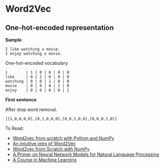 # Word2Vec

## One-hot-encoded representation

**Sample**

```
I like watching a movie.
I enjoy watching a movie.
```

One-hot-encoded vocabulary

```
i        | 1 | 0 | 0 | 0 | 0
like     | 0 | 1 | 0 | 0 | 0
watching | 0 | 0 | 1 | 0 | 0
movie    | 0 | 0 | 0 | 1 | 0
enjoy    | 0 | 0 | 0 | 0 | 1
```

**First sentence**

After stop word removal.

```
[[1,0,0,0,0],[0,1,0,0,0],[0,0,1,0,0],[0,0,0,1,0]]
```

To Read:

* [Word2vec from scratch with Python and NumPy](https://nathanrooy.github.io/posts/2018-03-22/word2vec-from-scratch-with-python-and-numpy/)
* [An intuitive intro of Word2Vec](https://medium.com/towards-artificial-intelligence/an-intuitive-introduction-of-word2vec-by-building-a-word2vec-from-scratch-a1647e1c266c)
* [Word2vec from Scratch with NumPy](https://towardsdatascience.com/word2vec-from-scratch-with-numpy-8786ddd49e72)
* [A Primer on Neural Network Models for Natural Language Processing](http://u.cs.biu.ac.il/~yogo/nnlp.pdf)
* [A Course in Machine Learning](http://ciml.info/)
